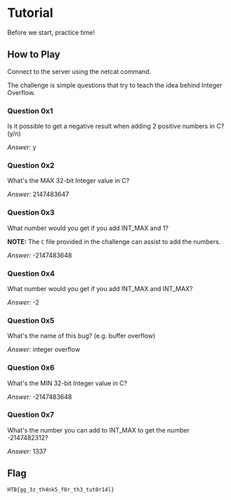 # Tutorial

Before we start, practice time!

## How to Play

Connect to the server using the netcat command.

The challenge is simple questions that try to teach the idea behind Integer
Overflow.

### Question 0x1

Is it possible to get a negative result when adding 2 positive numbers in C? (y/n)

_Answer:_ y

### Question 0x2

What's the MAX 32-bit Integer value in C?

_Answer:_ 2147483647

### Question 0x3

What number would you get if you add INT_MAX and 1?

**NOTE:** The `C` file provided in the challenge can assist to add the numbers.

_Answer:_ -2147483648

### Question 0x4

What number would you get if you add INT_MAX and INT_MAX?

_Answer:_ -2

### Question 0x5

What's the name of this bug? (e.g. buffer overflow)

_Answer:_ integer overflow

### Question 0x6

What's the MIN 32-bit Integer value in C?

_Answer:_ -2147483648

### Question 0x7

What's the number you can add to INT_MAX to get the number -2147482312?

_Answer:_ 1337

## Flag

```
HTB{gg_3z_th4nk5_f0r_th3_tut0r14l}
```
